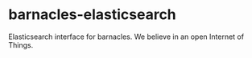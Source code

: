 # barnacles-elasticsearch
Elasticsearch interface for barnacles.  We believe in an open Internet of Things.
